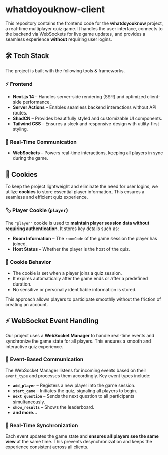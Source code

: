 # whatdoyouknow-client

This repository contains the frontend code for the **whatdoyouknow** project, a real-time multiplayer quiz game. It handles the user interface, connects to the backend via WebSockets for live game updates, and provides a seamless experience **without** requiring user logins.

## 🛠️ Tech Stack

The project is built with the following tools & frameworks.

### ⚡ Frontend

- **Next.js 14** – Handles server-side rendering (SSR) and optimized client-side performance.
- **Server Actions** – Enables seamless backend interactions without API routes.
- **ShadCN** – Provides beautifully styled and customizable UI components.
- **Tailwind CSS** – Ensures a sleek and responsive design with utility-first styling.

### 🔗 Real-Time Communication

- **WebSockets** – Powers real-time interactions, keeping all players in sync during the game.

## 🍪 Cookies

To keep the project lightweight and eliminate the need for user logins, we utilize **cookies** to store essential player information. This ensures a seamless and efficient quiz experience.

### 🏷️ Player Cookie (`player`)

The `"player"` cookie is used to **maintain player session data without requiring authentication**. It stores key details such as:

- **Room Information** – The `roomCode` of the game session the player has joined.
- **Host Status** – Whether the player is the host of the quiz.

### 📌 Cookie Behavior

- The cookie is set when a player joins a quiz session.
- It expires automatically after the game ends or after a predefined duration.
- No sensitive or personally identifiable information is stored.

This approach allows players to participate smoothly without the friction of creating an account.

## ⚡ WebSocket Event Handling

Our project uses a **WebSocket Manager** to handle real-time events and synchronize the game state for all players. This ensures a smooth and interactive quiz experience.

### 🎯 Event-Based Communication

The WebSocket Manager listens for incoming events based on their `event_type` and processes them accordingly. Key event types include:

- **`add_player`** – Registers a new player into the game session.
- **`start_game`** – Initiates the quiz, signaling all players to begin.
- **`next_question`** – Sends the next question to all participants simultaneously.
- **`show_results`** – Shows the leaderboard.
- **and more...**

### 🔄 Real-Time Synchronization

Each event updates the game state and **ensures all players see the same view** at the same time. This prevents desynchronization and keeps the experience consistent across all clients.
